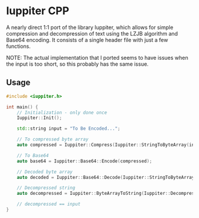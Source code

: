 # Iuppiter CPP
A nearly direct 1:1 port of the library Iuppiter, which allows for simple compression and decompression of text using the LZJB algorithm and Base64 encoding. It consists of a single header file with just a few functions.

NOTE: The actual implementation that I ported seems to have issues when the input is too short, so this probably has the same issue.

## Usage
```cpp
#include <iuppiter.h>

int main() {
    // Initialization - only done once
    Iuppiter::Init();

    std::string input = "To Be Encoded...";

    // To compressed byte array
    auto compressed = Iuppiter::Compress(Iuppiter::StringToByteArray(input));

    // To Base64
    auto base64 = Iuppiter::Base64::Encode(compressed);

    // Decoded byte array
    auto decoded = Iuppiter::Base64::Decode(Iuppiter::StringToByteArray(base64));

    // Decompressed string
    auto decompressed = Iuppiter::ByteArrayToString(Iuppiter::Decompress(decoded));

    // decompressed == input
}
```
